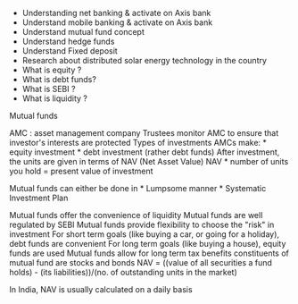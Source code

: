 * Understanding net banking & activate on Axis bank
* Understand mobile banking & activate on Axis bank
* Understand mutual fund concept
* Understand hedge funds
* Understand Fixed deposit
* Research about distributed solar energy technology in the country
* What is equity ?
* What is debt funds?
* What is SEBI ?
* What is liquidity ?

Mutual funds

AMC : asset management company
Trustees monitor AMC to ensure that investor's interests are protected
Types of investments AMCs make:
    * equity investment
    * debt investment (rather debt funds)
After investment, the units are given in terms of NAV (Net Asset Value)
NAV * number of units you hold = present value of investment

Mutual funds can either be done in 
    * Lumpsome manner
    * Systematic Investment Plan

Mutual funds offer the convenience of liquidity
Mutual funds are well regulated by SEBI
Mutual funds provide flexibility to choose the "risk" in investment
For short term goals (like buying a car, or going for a holiday), debt funds are convenient
For long term goals (like buying a house), equity funds are used
Mutual funds allow for long term tax benefits
constituents of mutual fund are stocks and bonds
NAV = ((value of all securities a fund holds) - (its liabilities))/(no. of outstanding units in the market)

In India, NAV is usually calculated on a daily basis












